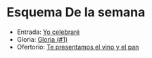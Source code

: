 # Esquema De la semana

- Entrada: [Yo celebraré](entrada/yo_celebrare.md)
- Gloria: [Gloria (#1)](gloria/gloria_1.md)
- Ofertorio: [Te presentamos el vino y el pan](ofertorio/te_presentamos_el_vino_y_el_pan.md)
